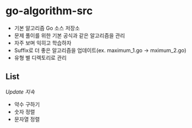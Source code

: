 # go-algorithm-src
- 기본 알고리즘 Go 소스 저장소
- 문제 풀이를 위한 기본 공식과 같은 알고리즘을 관리
- 자주 보며 익히고 학습하자
- Suffix로 더 좋은 알고리즘을 업데이트(ex. maximum_1.go -> mximum_2.go)
- 유형 별 디렉토리로 관리

## List

*Update 지속*

- 약수 구하기
- 숫자 정렬
- 문자열 정렬